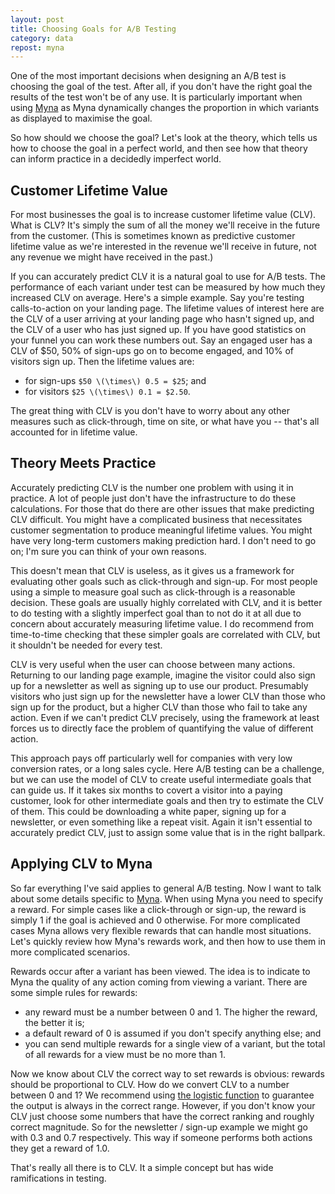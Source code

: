 ```yaml
---
layout: post
title: Choosing Goals for A/B Testing
category: data
repost: myna
---
```


One of the most important decisions when designing an A/B test is choosing the goal of the test. After all, if you don't have the right goal the results of the test won't be of any use. It is particularly important when using [Myna](http://mynaweb.com) as Myna dynamically changes the proportion in which variants as displayed to maximise the goal.

So how should we choose the goal? Let's look at the theory, which tells us how to choose the goal in a perfect world, and then see how that theory can inform practice in a decidedly imperfect world.


## Customer Lifetime Value

For most businesses the goal is to increase customer lifetime value (CLV). What is CLV? It's simply the sum of all the money we'll receive in the future from the customer. (This is sometimes known as predictive customer lifetime value as we're interested in the revenue we'll receive in future, not any revenue we might have received in the past.)

If you can accurately predict CLV it is a natural goal to use for A/B tests. The performance of each variant under test can be measured by how much they increased CLV on average. Here's a simple example. Say you're testing calls-to-action on your landing page. The lifetime values of interest here are the CLV of a user arriving at your landing page who hasn't signed up, and the CLV of a user who has just signed up. If you have good statistics on your funnel you can work these numbers out. Say an engaged user has a CLV of $50, 50% of sign-ups go on to become engaged, and 10% of visitors sign up. Then the lifetime values are:

- for sign-ups `$50 \(\times\) 0.5 = $25`; and
- for visitors `$25 \(\times\) 0.1 = $2.50`.

The great thing with CLV is you don't have to worry about any other measures such as click-through, time on site, or what have you -- that's all accounted for in lifetime value.


## Theory Meets Practice

Accurately predicting CLV is the number one problem with using it in practice. A lot of people just don't have the infrastructure to do these calculations. For those that do there are other issues that make predicting CLV difficult. You might have a complicated business that necessitates customer segmentation to produce meaningful lifetime values. You might have very long-term customers making prediction hard. I don't need to go on; I'm sure you can think of your own reasons.

This doesn't mean that CLV is useless, as it gives us a framework for evaluating other goals such as click-through and sign-up. For most people using a simple to measure goal such as click-through is a reasonable decision. These goals are usually highly correlated with CLV, and it is better to do testing with a slightly imperfect goal than to not do it at all due to concern about accurately measuring lifetime value. I do recommend from time-to-time checking that these simpler goals are correlated with CLV, but it shouldn't be needed for every test.

CLV is very useful when the user can choose between many actions. Returning to our landing page example, imagine the visitor could also sign up for a newsletter as well as signing up to use our product. Presumably visitors who just sign up for the newsletter have a lower CLV than those who sign up for the product, but a higher CLV than those who fail to take any action. Even if we can't predict CLV precisely, using the framework at least forces us to directly face the problem of quantifying the value of different action.

This approach pays off particularly well for companies with very low conversion rates, or a long sales cycle. Here A/B testing can be a challenge, but we can use the model of CLV to create useful intermediate goals that can guide us. If it takes six months to covert a visitor into a paying customer, look for other intermediate goals and then try to estimate the CLV of them. This could be downloading a white paper, signing up for a newsletter, or even something like a repeat visit. Again it isn't essential to accurately predict CLV, just to assign some value that is in the right ballpark.


## Applying CLV to Myna

So far everything I've said applies to general A/B testing. Now I want to talk about some details specific to [Myna](http://mynaweb.com/). When using Myna you need to specify a reward. For simple cases like a click-through or sign-up, the reward is simply 1 if the goal is achieved and 0 otherwise. For more complicated cases Myna allows very flexible rewards that can handle most situations. Let's quickly review how Myna's rewards work, and then how to use them in more complicated scenarios.

Rewards occur after a variant has been viewed. The idea is to indicate to Myna the quality of any action coming from viewing a variant. There are some simple rules for rewards:

- any reward must be a number between 0 and 1. The higher the reward, the better it is;
- a default reward of 0 is assumed if you don't specify anything else; and
- you can send multiple rewards for a single view of a variant, but the total of all rewards for a view must be no more than 1.

Now we know about CLV the correct way to set rewards is obvious: rewards should be proportional to CLV. How do we convert CLV to a number between 0 and 1? We recommend using [the logistic function](http://en.wikipedia.org/wiki/Logistic_function) to guarantee the output is always in the correct range. However, if you don't know your CLV just choose some numbers that have the correct ranking and roughly correct magnitude. So for the newsletter / sign-up example we might go with 0.3 and 0.7 respectively. This way if someone performs both actions they get a reward of 1.0.

That's really all there is to CLV. It a simple concept but has wide ramifications in testing.

